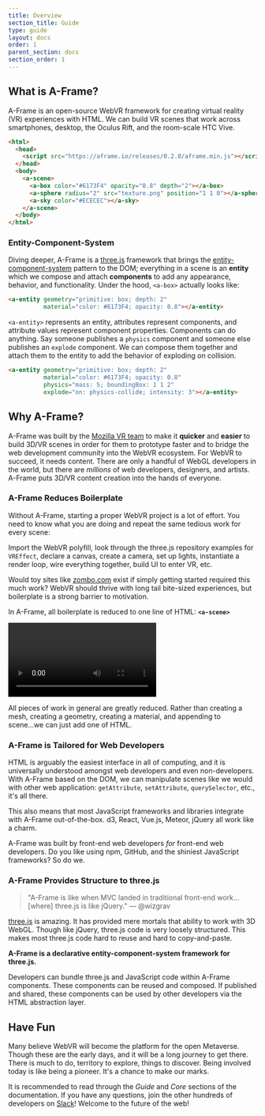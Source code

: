 ```yaml
---
title: Overview
section_title: Guide
type: guide
layout: docs
order: 1
parent_section: docs
section_order: 1
---
```


## What is A-Frame?

A-Frame is an open-source WebVR framework for creating virtual reality (VR)
experiences with HTML. We can build VR scenes that work across smartphones,
desktop, the Oculus Rift, and the room-scale HTC Vive.

```html
<html>
  <head>
    <script src="https://aframe.io/releases/0.2.0/aframe.min.js"></script>
  </head>
  <body>
    <a-scene>
      <a-box color="#6173F4" opacity="0.8" depth="2"></a-box>
      <a-sphere radius="2" src="texture.png" position="1 1 0"></a-sphere>
      <a-sky color="#ECECEC"></a-sky>
    </a-scene>
  </body>
</html>
```

### Entity-Component-System

Diving deeper, A-Frame is a [three.js][three] framework that brings the
[entity-component-system][ecs] pattern to the DOM; everything in a scene is an
**entity** which we compose and attach **components** to add any appearance,
behavior, and functionality. Under the hood, `<a-box>` actually looks like:

```html
<a-entity geometry="primitive: box; depth: 2"
          material="color: #6173F4; opacity: 0.8"></a-entity>
```

`<a-entity>` represents an entity, attributes represent components, and
attribute values represent component properties. Components can do anything. Say
someone publishes a `physics` component and someone else publishes an `explode`
component. We can compose them together and attach them to the entity to add
the behavior of exploding on collision.

```html
<a-entity geometry="primitive: box; depth: 2"
          material="color: #6173F4; opacity: 0.8"
          physics="mass: 5; boundingBox: 1 1 2"
          explode="on: physics-collide; intensity: 3"></a-entity>
```

## Why A-Frame?

A-Frame was built by the [Mozilla VR team][mozvr] to make it **quicker** and
**easier** to build 3D/VR scenes in order for them to prototype faster and to
bridge the web development community into the WebVR ecosystem. For WebVR to
succeed, it needs content.  There are only a handful of WebGL developers in the
world, but there are *millions* of web developers, designers, and artists.
A-Frame puts 3D/VR content creation into the hands of everyone.

### A-Frame Reduces Boilerplate

Without A-Frame, starting a proper WebVR project is a lot of effort. You need
to know what you are doing and repeat the same tedious work for every scene:

Import the WebVR polyfill, look through the three.js repository examples for
`VREffect`, declare a canvas, create a camera, set up lights, instantiate a
render loop, wire everything together, build UI to enter VR, etc.

Would toy sites like [zombo.com](https://zombo.com) exist if simply getting
started required this much work? WebVR should thrive with long tail bite-sized
experiences, but boilerplate is a strong barrier to motivation.

In A-Frame, all boilerplate is reduced to one line of HTML: **`<a-scene>`**

<video autoplay loop src="/videos/boilerplate.mp4"></video>

All pieces of work in general are greatly reduced.  Rather than creating a
mesh, creating a geometry, creating a material, and appending to scene...we can
just add one of HTML.

### A-Frame is Tailored for Web Developers

HTML is arguably the easiest interface in all of computing, and it is
universally understood amongst web developers and even non-developers. With
A-Frame based on the DOM, we can manipulate scenes like we would with other web
application: `getAttribute`, `setAttribute`, `querySelector`, etc., it's all
there.

This also means that most JavaScript frameworks and libraries integrate with
A-Frame out-of-the-box. d3, React, Vue.js, Meteor, jQuery all work like a
charm.

A-Frame was built by front-end web developers *for* front-end web developers.
Do you like using npm, GitHub, and the shiniest JavaScript frameworks? So do
we.

### A-Frame Provides Structure to three.js

> "A-Frame is like when MVC landed in traditional front-end work...[where]
three.js is like jQuery." &mdash; @wizgrav

[three.js][three] is amazing. It has provided mere mortals that ability to work
with 3D WebGL. Though like jQuery, three.js code is very loosely structured.
This makes most three.js code hard to reuse and hard to copy-and-paste.

**A-Frame is a declarative entity-component-system framework for three.js.**

Developers can bundle three.js and JavaScript code within A-Frame components.
These components can be reused and composed. If published and shared, these
components can be used by other developers via the HTML abstraction layer.

## Have Fun

Many believe WebVR will become the platform for the open Metaverse. Though
these are the early days, and it will be a long journey to get there. There is
much to do, territory to explore, things to discover. Being involved today is
like being a pioneer. It's a chance to make our marks.

It is recommended to read through the *Guide* and *Core* sections of the
documentation. If you have any questions, join the other hundreds of developers
on [Slack][slack]! Welcome to the future of the web!

[awesome]: https://github.com/aframevr/awesome-aframe
[component]: ../core/component.md
[custom]: https://developer.mozilla.org/en-US/docs/Web/Web_Components/Custom_Elements
[ecs]: ../core/index.md
[entity]: ../core/entity.md
[mozvr]: http://mozvr.com
[slack]: https://aframevr-slack.herokuapp.com/
[three]: http://threejs.org/
[webvr]: http://mozvr.com/#start
